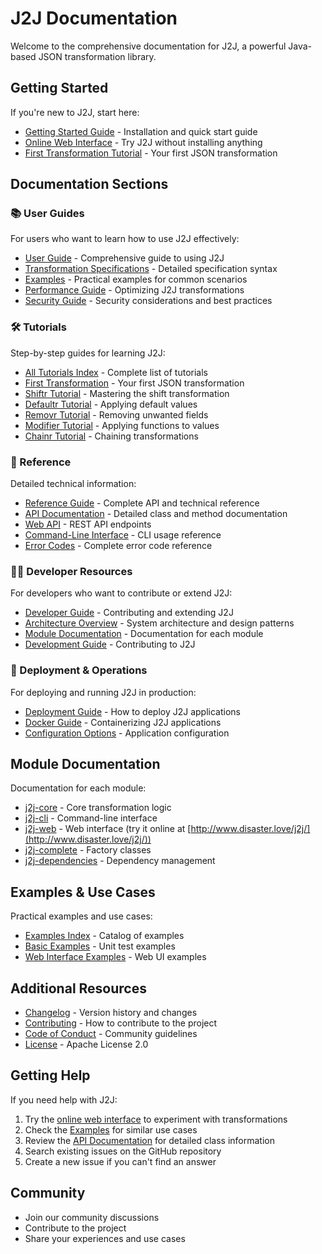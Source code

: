 # J2J Documentation

Welcome to the comprehensive documentation for J2J, a powerful Java-based JSON transformation library.

## Getting Started

If you're new to J2J, start here:

- [Getting Started Guide](GETTING_STARTED.md) - Installation and quick start guide
- [Online Web Interface](http://www.disaster.love/j2j/) - Try J2J without installing anything
- [First Transformation Tutorial](tutorials/first-transformation.md) - Your first JSON transformation

## Documentation Sections

### 📚 User Guides

For users who want to learn how to use J2J effectively:

- [User Guide](USER_GUIDE.md) - Comprehensive guide to using J2J
- [Transformation Specifications](TRANSFORMATION_SPECIFICATIONS.md) - Detailed specification syntax
- [Examples](EXAMPLES.md) - Practical examples for common scenarios
- [Performance Guide](PERFORMANCE.md) - Optimizing J2J transformations
- [Security Guide](SECURITY.md) - Security considerations and best practices

### 🛠️ Tutorials

Step-by-step guides for learning J2J:

- [All Tutorials Index](tutorials/README.md) - Complete list of tutorials
- [First Transformation](tutorials/first-transformation.md) - Your first JSON transformation
- [Shiftr Tutorial](tutorials/shiftr.md) - Mastering the shift transformation
- [Defaultr Tutorial](tutorials/defaultr.md) - Applying default values
- [Removr Tutorial](tutorials/removr.md) - Removing unwanted fields
- [Modifier Tutorial](tutorials/modifier.md) - Applying functions to values
- [Chainr Tutorial](tutorials/chainr.md) - Chaining transformations

### 📖 Reference

Detailed technical information:

- [Reference Guide](REFERENCE.md) - Complete API and technical reference
- [API Documentation](api/README.md) - Detailed class and method documentation
- [Web API](../j2j-web/README.md#rest-api-endpoints) - REST API endpoints
- [Command-Line Interface](REFERENCE.md#command-line-interface) - CLI usage reference
- [Error Codes](REFERENCE.md#error-codes) - Complete error code reference

### 👨‍💻 Developer Resources

For developers who want to contribute or extend J2J:

- [Developer Guide](DEVELOPER_GUIDE.md) - Contributing and extending J2J
- [Architecture Overview](ARCHITECTURE.md) - System architecture and design patterns
- [Module Documentation](#module-documentation) - Documentation for each module
- [Development Guide](DEVELOPMENT.md) - Contributing to J2J

### 🚀 Deployment & Operations

For deploying and running J2J in production:

- [Deployment Guide](../DEPLOYMENT.md) - How to deploy J2J applications
- [Docker Guide](../DOCKER.md) - Containerizing J2J applications
- [Configuration Options](REFERENCE.md#configuration-options) - Application configuration

## Module Documentation

Documentation for each module:

- [j2j-core](../j2j-core/README.md) - Core transformation logic
- [j2j-cli](../j2j-cli/README.md) - Command-line interface
- [j2j-web](../j2j-web/README.md) - Web interface (try it online at [http://www.disaster.love/j2j/](http://www.disaster.love/j2j/))
- [j2j-complete](../j2j-complete/README.md) - Factory classes
- [j2j-dependencies](../j2j-dependencies/README.md) - Dependency management

## Examples & Use Cases

Practical examples and use cases:

- [Examples Index](examples/README.md) - Catalog of examples
- [Basic Examples](../j2j-core/src/test/resources) - Unit test examples
- [Web Interface Examples](../j2j-web/src/main/resources/static/examples/) - Web UI examples

## Additional Resources

- [Changelog](../CHANGELOG.md) - Version history and changes
- [Contributing](../CONTRIBUTING.md) - How to contribute to the project
- [Code of Conduct](../CODE_OF_CONDUCT.md) - Community guidelines
- [License](../LICENSE) - Apache License 2.0

## Getting Help

If you need help with J2J:

1. Try the [online web interface](http://www.disaster.love/j2j/) to experiment with transformations
2. Check the [Examples](EXAMPLES.md) for similar use cases
3. Review the [API Documentation](api/README.md) for detailed class information
4. Search existing issues on the GitHub repository
5. Create a new issue if you can't find an answer

## Community

- Join our community discussions
- Contribute to the project
- Share your experiences and use cases